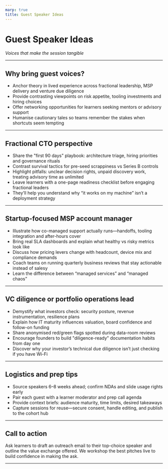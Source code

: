 ```yaml
---
marp: true
title: Guest Speaker Ideas
---
```


# Guest Speaker Ideas
*Voices that make the session tangible*

---

## Why bring guest voices?
- Anchor theory in lived experience across fractional leadership, MSP delivery and venture due diligence
- Provide contrasting viewpoints on risk appetite, tooling investments and hiring choices
- Offer networking opportunities for learners seeking mentors or advisory support
- Humanise cautionary tales so teams remember the stakes when shortcuts seem tempting

---

## Fractional CTO perspective
- Share the "first 90 days" playbook: architecture triage, hiring priorities and governance rituals
- Contrast survival tactics for pre-seed scrappiness vs Series B controls
- Highlight pitfalls: unclear decision rights, unpaid discovery work, treating advisory time as unlimited
- Leave learners with a one-page readiness checklist before engaging fractional leaders
- They’ll help you understand why “it works on my machine” isn’t a deployment strategy

---

## Startup-focused MSP account manager
- Illustrate how co-managed support actually runs—handoffs, tooling integration and after-hours cover
- Bring real SLA dashboards and explain what healthy vs risky metrics look like
- Discuss how pricing levers change with headcount, device mix and compliance demands
- Coach teams on running quarterly business reviews that stay actionable instead of salesy
- Learn the difference between “managed services” and “managed chaos”

---

## VC diligence or portfolio operations lead
- Demystify what investors check: security posture, revenue instrumentation, resilience plans
- Explain how IT maturity influences valuation, board confidence and follow-on funding
- Share anonymised red/green flags spotted during data-room reviews
- Encourage founders to build "diligence-ready" documentation habits from day one
- Discover why your investor’s technical due diligence isn’t just checking if you have Wi-Fi

---

## Logistics and prep tips
- Source speakers 6–8 weeks ahead; confirm NDAs and slide usage rights early
- Pair each guest with a learner moderator and prep call agenda
- Provide context briefs: audience maturity, time limits, desired takeaways
- Capture sessions for reuse—secure consent, handle editing, and publish to the cohort hub

---

## Call to action
Ask learners to draft an outreach email to their top-choice speaker and outline the value exchange offered.
We workshop the best pitches live to build confidence in making the ask.

---
